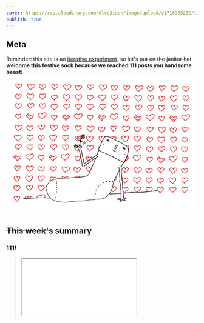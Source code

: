 ```yaml
---
cover: https://res.cloudinary.com/dlve3inen/image/upload/v1718985232/til-60-cover_yi1uhy.webp
publish: true
---
```

## Meta

Reminder: this site is an [iterative experiment](<../../../111>), so let's ~~put on the janitor hat~~ **welcome this festive sock because we reached 111 posts you handsome beast**!
![296](60/celebratory-sock.webp)


## ~~This week's~~ summary

### 111! 

> <iframe src=111#^032fa8 lazy>
> – yours truly, some time last year

A few days back I read a post by someone who said that what prompted them to write was a thing I wrote/shared here. This wasn't the first time it happened. And every time it does, I feel a burst of happiness. *(thank you, mr vice-president, you know who you are)*

![686](60/luna-and-mango-and-i.webp)

I don't have a habit of celebrating milestones. I tend to just move on to the next thing. I don't think it's very healthy, and I'm trying to get better at this! But holy shit, we got there, and you're here with me! What the hell!

I am so grateful that people read this thing, follow my work and sometimes even message me with the (oftentimes) [beautifully weird](<../../../beautifully weird>) stuff they found. I'm so grateful you came over and spent your time reading this. Let the cycle of playing, learning, breaking and half-assing things continue!

#### Graaaaaains

![1263](../../innocent-gradient-fun.webp)
Earlier this week I published [Just Some Innocent Gradient Fun](<../../../Just Some Innocent Gradient Fun>). It's a simple visual editor showing how to shade an image using noise, gradient maps and posterisation. It was inspired by this [YT tutorial by Texture Labs](https://www.youtube.com/watch?v=1poWgZWpsiY).

### Next week

In the next few weeks, I might write a more detailed note on what I've learned through running this experiment. For now, things will continue in their current shape.

This, whatever this is, works for me. I have feeling I'll be doing it for another few years, so I'm considering dropping Obsidian Publish and merging untested with my [blog](https://sonnet.io) .

## Favourite project

![Dabu and Simon Swerwer - Drink and Industry (Lyric Video) - YouTube](https://youtu.be/W2Df3_k9PGM?list=OLAK5uy_n5khwuqZ3VzMmEXPRJHCuanEQuoxU5OQs&t=60)

*Recommended soundrack for this section*

[Dwarf Fortress](https://www.bay12games.com/dwarves/) — I don't know how to describe it concisely. It's an **insanely** complex strategy/simulation/roguelike game where you manage a colony of dwarves. 

> *Remember: losing is fun!*  
> – literally the first thing you'll see after starting the game

DF is notoriously difficult to start, has a terrible UX. But all of the self-inflicted torture can be a small price for one of the best examples of emergent narrative in gaming. Don't get me wrong, I'm terrible at DF, but that's kind of the point -- to me playing it feels like reading and writing a book at the same time, something I know mainly from running TTRPG sessions.

![2840](60/dwarf-fortress.webp)

*My current fortress is a small, sustainable, polyamorous (not religious but dare I say spiritual?) community. Think: Amishes on a rave. Our contact with the outside world comes from selling little wooden trinkets. We also have a 1-year old child who works at the stonemason's workshop. She's suffering from a little bout of demonic possession at the moment. Just as our ancestors in the mountainhome, we brew our ale from mushrooms.*

## Favourite site

![3321](60/matthew-rayfield.webp)

[matthew rayfield world](https://matthewrayfield.com/?hidden=true) — internet playthings and experiments like this [Popup Trombone](https://matthewrayfield.com/goodies/popup-trombone/) or  [console.log snake](https://matthew.rayfield.world/goodies/inspect-this-snake/). 

Matthew Rayfield (the current intern at matthewrayfield.com) also dabbles in accessibility, like this [snort'n'paste](https://matthewrayfield.com/projects/snort-n-paste/), targeted at Square Mile traders *(@editor: would you say it is a bit... on the nose?)*.

![3882](60/humdrum.webp)

[occasionally, humdrum](https://kinopio.club/yUa1agMD1UF1TFCHDoVgO) — a semi-regularly updated assortment of media hosted in a kinopio board. In another world, untested is a giant kinopio canvas.

[European Alternatives](https://european-alternatives.eu/)— EU based SaaS products *tend to* be less creepy from a privacy standpoint. I stumbled upon it when looking for a CDN alternative for my sites (including this one).

![4323](60/damaged-earth.webp)

[Damaged Earth Catalog](https://damaged.bleu255.com)— notes on the future of computing, ways of framing the relationship between humans, technology and our environment (e.g. [Benign Computing](https://damaged.bleu255.com/Benign_Computing/)). I'm still digging through it.

> We are humans and might as well get used to it. So far, remotely done power and glory—as via government, big business, formal education, church—has succeeded to the point where gross profits obscure actual loss. In response to this dilemma and to these losses a realm of intimate, community power is developing—power of communities to conduct their own education, find their own inspiration, shape their own environment, and share their knowledge with others. Practices that aid this process are sought and promoted by the DAMAGED EARTH CATALOG.

## Favourite piece of tech

~~6 years, 1000s of doodles, dozen of t-shirts, and a couple of games later, I'm retiring my iPad. May it rest in peace (or in the living room as a Spotify GUI).~~

Nah, it's the [Playdate](https://play.date)! It arrived 20 minutes ago, after a 2-month long eurotrip with a stop in Las Vegas(?).

![5495](60/playdate-vegas.webp)

## Interesting articles

[Inline conditionals in CSS?](https://lea.verou.me/blog/2024/css-conditionals/) — Lea Verou discusses a  proposal to introduce ternary operator-like conditional logic in CSS. 

OK, it'll take another 2-3 years for it to be accepted and implemented in major browsers. The reason I'm sharing this: the article does a great job at explaining the *already existing* and stable ways of solving this problem.

I like to think my CSS knowledge is solid, but I was today years old when I learned about `style()` media queries! 

![6067](60/mouse-separator.webp)

[About – webcurios](https://webcurios.co.uk/about/) — Q&A with the author of webcurios, explaining their process and their attitude towards writing and sharing. Cheesy at it may sound, it feels honest and it truly embraces the beautiful art of [half-assing](<../../../Half-ass it>) and [sharing unfinished, scrappy work](<../../../Share your unfinished, scrappy work>). 

[Building community](https://www.todepond.com/wikiblogarden/blending/goals/community/)— *Is your work about “influencing people” or is it about “solving hard problems”?*

## Things I wrote last week that people liked

- [Just Some Innocent Gradient Fun](<../../../Just Some Innocent Gradient Fun>)

Thanks for reading! See you next week!

![6743](60/mouse-footer.webp)

Ps. [sshh...](https://www.youtube.com/watch?v=lr_vl62JblQ)